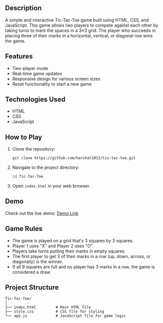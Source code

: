 ## Description
A simple and interactive Tic-Tac-Toe game built using HTML, CSS, and JavaScript. This game allows two players to compete against each other by taking turns to mark the spaces in a 3×3 grid. The player who succeeds in placing three of their marks in a horizontal, vertical, or diagonal row wins the game.

## Features
- Two-player mode
- Real-time game updates
- Responsive design for various screen sizes
- Reset functionality to start a new game

## Technologies Used
- HTML
- CSS
- JavaScript

## How to Play
1. Clone the repository:
    ```sh
    git clone https://github.com/harshal1012/tic-tac-toe.git
    ```
2. Navigate to the project directory:
    ```sh
    cd Tic-Tac-Toe
    ```
3. Open `index.html` in your web browser.


## Demo
Check out the live demo: [Demo Link](https:/harshal1012.github.io/Tic-Tac-Toe/)

## Game Rules
- The game is played on a grid that's 3 squares by 3 squares.
- Player 1 uses "X" and Player 2 uses "O".
- Players take turns putting their marks in empty squares.
- The first player to get 3 of their marks in a row (up, down, across, or diagonally) is the winner.
- If all 9 squares are full and no player has 3 marks in a row, the game is considered a draw.

## Project Structure
```plaintext
Tic-Tac-Toe/
│
├── index.html         # Main HTML file
├── style.css          # CSS file for styling
└── app.js             # JavaScript file for game logic
